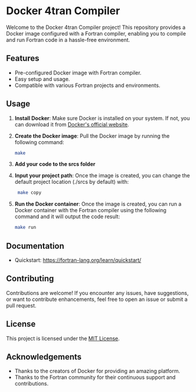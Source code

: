 # Docker 4tran Compiler

Welcome to the Docker 4tran Compiler project! This repository provides a Docker image configured with a Fortran compiler, enabling you to compile and run Fortran code in a hassle-free environment.

## Features

- Pre-configured Docker image with Fortran compiler.
- Easy setup and usage.
- Compatible with various Fortran projects and environments.

## Usage

1. **Install Docker**: Make sure Docker is installed on your system. If not, you can download it from [Docker's official website](https://www.docker.com/get-started).

2. **Create the Docker image**: Pull the Docker image by running the following command:

    ```bash
    make
    ```
3. **Add your code to the srcs folder**

4. **Input your project path**: Once the image is created, you can change the default project location (./srcs by default) with:

   ```bash
    make copy
    ```

5. **Run the Docker container**: Once the image is created, you can run a Docker container with the Fortran compiler using the following command and it will output the code result:

    ```bash
    make run
    ```

## Documentation
- Quickstart: https://fortran-lang.org/learn/quickstart/

## Contributing

Contributions are welcome! If you encounter any issues, have suggestions, or want to contribute enhancements, feel free to open an issue or submit a pull request.

## License

This project is licensed under the [MIT License](LICENSE).

## Acknowledgements

- Thanks to the creators of Docker for providing an amazing platform.
- Thanks to the Fortran community for their continuous support and contributions.
